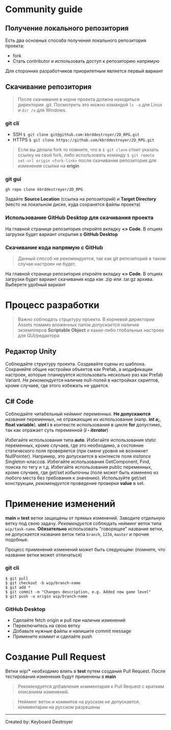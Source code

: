 # Community guide

## Получение локального репозитория

Есть два основных способа получения локального репозитория проекта:
- fork
- Стать contributor и использовать доступ к репозиторию напрямую

Для сторонних разработчиков приоритетным является первый вариант

## Скачивание репозитория

> После скачивания в корне проекта должна находиться директория .git. Посмотреть это можно командой `ls -a` для Linux и `dir /s` для Windows.

### git cli

- SSH `$ git clone git@github.com:kbrddestroyer/2D_RPG.git`
- HTTPS `$ git clone https://github.com/kbrddestroyer/2D_RPG.git`

> Если вы делали fork то помните, что в `$ git clone` стоит указать ссылку на свой fork, либо использовать команду `$ git remote set-url origin <fork-link>` после скачивания репозитория для изменения ссылки на **origin**

### git gui

`gh repo clone kbrddestroyer/2D_RPG`

Задайте **Source Location** (ссылка на репозиторий) и **Target Directory** (место на локальном диске, куда сохранятся файлы проекта)

### Использование GitHub Desktop для скачивания проекта

На главной странице репозитория откройте вкладку **<> Code**. В опциях загрузки будет вариант открытия в **GitHub Desktop**

### Скачивание кода напрямую с GitHub

> Данный способ не рекомендуется, так как git репозиторий в таком случае настроен не будет.

На главной странице репозитория откройте вкладку **<> Code**. В опциях загрузки будет вариант скачивания кода как .zip или .tar.gz архива. Выберете удобный вариант 

# Процесс разработки 

> Важно соблюдать стрцктуру проекта. В корневой директории Assets помимо вложенных папок *допускается* наличие экземпляров **Scriptable Object** и каких-либо глобальных настроек для GUI/редактора

## Редактор Unity

Соблюдайте структуру проекта. Создавайте сцены из шаблона. Сохраняйте общие настройки объектов как Prefab, а модификации настроек, которые планируется использовать несколько раз как Prefab Variant. *Не рекомендуется* наличие null-полей в настройках скриптов, кроме случаев, где этого избежать не удается.

## C# Code

Соблюдайте читабельный нейминг переменных. **Не допускаются** названия переменных, не отражающие их использование (напр. **int a;**, **float variable**). **uint i** в контексте использования в цикле **for** допустимо, так как отражает суть переменной (***i - iterator***)

Избегайте использования типа **auto**. Избегайте использования static переменных, кроме случаев, где это необходимо, а состояние статического поля проверяется (при смене уровня не возникнет NullPointer). Например, это допускается в контексте поля *instance* Singleton-классов.
Избегайте использования GetComponent, Find, поиска по тегу и т.д. Избегайте использования public переменных, кроме случаев, где get/set избыточны (поле может быть изменено из любого места без требования к значению). Используйте get/set конструкции, *рекомендуется* проведение проверки **value** в set.

# Применение изменений 

**main** и **test** ветки защищены от прямых изменений. Заводите отдельную ветку под свою задачу. *Рекомендуется* соблюдать нейминг веток типа `wip/task-name`. **Обязательно** использовать "говорящее" название ветки, не допускается название веток типа `branch`, `1234`, `master` и прочие подобные. 

Процесс применения изменений может быть следующим: (помните, что название ветки может отличаться)

### git cli

```
$ git pull
$ git checkout -b wip/branch-name
$ git add *
$ git commit -m "Changes description, e.g. Added new game level"
$ git push -u origin wip/branch-name
```

### GitHub Desktop

- Сделайте fetch origin и pull при наличии изменений
- Переключитесь на свою ветку
- Добавьте нужные файлы и напишите commit message
- Примените коммит и сделайте push

# Создание Pull Request

Ветки wip/* необходимо влить в **test** путем создания Pull Request. После тестирования изменения будут применены в **main**

> Рекомендуется длбавление комментария к Pull Request с кратким описанием изменений.

> Нейминг веток и коммитов на русском не допускается, комментарии на русском разрешены

___
Created by: Keyboard Destroyer 
